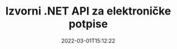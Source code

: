 ---
############################# Static ############################
layout: "product"
date: 2022-03-01T15:12:22
draft: false
#operation: 
#signaturetype: 
#fileformat: 
#productName: Java
lang: hr
#productCode: java
#otherformats: 
#breadcrumb: Put  signature on  for Java
product: "Signature"
product_tag: "signature"
platform: ".NET"
platform_tag: "net"

############################# Head ############################
head_title: ".NET Digital Signature API - elektronički potpis PDF Word Excel slike"
head_description: "C# .NET API za digitalni potpis, biblioteka e-potpisa za elektroničko potpisivanje PDF, Word, Excel proračunskih tablica, PowerPoint, slikovnih i grafičkih formata dokumenata."

############################# Header ############################
title: "Izvorni .NET API za elektroničke potpise"
description: "Dodajte digitalne potpise formatima dokumenata i implementirajte popularne vrste e-potpisa (tekst, slika, QR-kod, crtični kod, pečat i metapodaci) u .NET aplikacijama."
button:
    enable: true

############################# SubMenu ############################
submenu:
    enable: true
    
    left:
        img_alt: "GroupDocs.Signature for .NET"
        image: "https://www.groupdocs.cloud/templates/groupdocs/images/product-logos/groupdocs-signature-net.png"
        product: "GroupDocs.Signature"
        platform: ".NET"

    middle:
        button:
            # button loop
            - link: "#overview"
              text: "Pregled"

            # button loop
            - link: "#features"
              text: "Značajke"

            # button loop
            - link: "#support"
              text: "podrška"

            # button loop
            - link: "https://products.groupdocs.app/signature"
              text: "Demo uživo"

            # button loop
            - link: "https://purchase.groupdocs.com/pricing/signature/net"
              text: "Cijene"

    right:
        link_download: "https://downloads.groupdocs.com/signature"
        link_learn: "https://docs.groupdocs.com/signature/net/"
        link_buy: "https://purchase.groupdocs.com"

############################# Overview ############################
overview:
    enable: true
    content: |
      Koristite GroupDocs.Signature za .NET API za izradu aplikacija u C#, ASP.NET i drugim tehnologijama temeljenim na .NET-u, koje vam omogućuju potpisivanje digitalnih poslovnih dokumenata kao što su PDF, Microsoft Word, Excel proračunske tablice, PowerPoint prezentacije, slike, OpenDocument i druge industrijske standardne formate datoteka bez potrebe za instaliranjem dodatnog softvera. S ovom bibliotekom elektroničkih potpisa jednostavno je raditi, a .NET programeri mogu jednostavno dodati napredne značajke digitalnog potpisa u svoje aplikacije, omogućujući korisnicima sigurno potpisivanje, pretraživanje i provjeru e-potpisa iz popularnih formata dokumenata. Podržava implementaciju različitih vrsta potpisa kao što su tekst, slika, crtični kod, QR kod, polje obrasca, pečat i metapodaci.  

      API za potpis dokumenta omogućuje vam jednostavne i napredne opcije pretraživanja za lociranje potrebnih potpisa na dokumentu u trenu. Opcije za primjenu stila potpisa, upravljanje izgledom i prilagodbu svojstava potpisa kao što su dimenzije, sjena, poravnanje i drugo također su izvedive s ovim značajkama bogatim API-jem za potpisivanje dokumenata.  

      GroupDocs.Signature za .NET može se koristiti u bilo kojem razvojnom okruženju koje podržava .NET platformu. Kompatibilan je sa svim jezicima koji se temelje na .NET-u i podržava popularne operativne sustave (Windows, Linux, MacOS) gdje se mogu instalirati Mono ili .NET okviri (uključujući .NET Core).
    tabs:
      enable: true
      
      ## TAB ONE ##
      tab_one:
        description: |
          Slijedi pregled GroupDocs.Signature za .NET:
      
        left:
          enable: true
          icon: "fab fa-html5"
          title: "Vrste potpisa"
          content: |
            * Potpis teksta
            * Potpis slike
            * Digitalni potpisi
            * Potpis QR koda
            * Potpis crtičnog koda
            * Pečat Potpis
            * Potpis metapodataka
      
      ## TAB TWO ##
      tab_two:
        description: |
          GroupDocs.Signature za .NET podržava pregled svih popularnih [formata datoteka dokumenata](https://docs.groupdocs.com/signature/net/supported-document-formats/). Sa samo nekoliko redaka koda dodajte PDF potpis, Microsoft Office Word, Excel proračunsku tablicu, sliku, HTML, Outlook e-poštu, OneNote, Project i mogućnosti pregledavanja grafike u vašim .NET aplikacijama.

        left:
          enable: true
          table:
            # table loop
            - title: "Microsoft Office"
              content: |
                * **Word:** DOC, DOCX, DOCM, DOT, DOTX, DOTM, RTF, TXT
                * **Excel:** XLS, XLSX, XLSM, XLSB, XLTM, XLT, XLTM, XLTX, XLAM, SXC, SpreadsheetML
                * **PowerPoint:** PPT, PPTX, PPS, PPSX, PPSM, POT, POTM, POTX, PPTM

        right:
          enable: true
          table:
            # table loop
            - title: "Images & Other Formats"
              content: |
                * **Slike**: JPG, BMP, PNG, TIFF, GIF, DCM, WEBP
                * **OpenDocument**: ODT, OTT, OTS, ODS, ODP, OTP, ODG
                * **Jpeg2000**: JP2, JPF, JPX, J2K, J2C, JPM
                * **Metadatoteke**: EMF, WMF, CMX
                * **Prijenosni**: PDF
                * **Skalabilna vektorska grafika**: CDR, SVG
                * **Adobe Photoshop**: PSD
                * **Drugi**: DJVU

      ## TAB THREE ##
      tab_three:
        description: |
          GroupDocs.Signature za .NET podržava sljedeće operativne sustave, okvire i upravitelje paketa:
        
        left:
          enable: true
          table:
            # table loop
            - icon: "fab fa-windows"
              title: "Operacijski sustavi"
              content: |
                * Windows Desktop
                * Windows Server
                * Windows Azure
                * Linux
                * MacOS

            # table loop
            - icon: "fas fa-code"
              title: "Podržani okviri"
              content: |
                * .NET Framework 2.0 or higher
                * Mono Framework 1.2 or higher
                * .NET Standard 2.0
                * .NET Core 2.0
                * .NET Core 2.1

        right:
          enable: true
          table:
            # table loop
            - icon: "fas fa-box"
              title: "Upravitelj paketa"
              content: |
                * NuGet

            # table loop
            - icon: "fas fa-tools"
              title: "Razvojna okruženja"
              content: |
                * Microsoft Visual Studio
                * Xamarin.Android
                * Xamarin.IOS
                * Xamarin.Mac
                * MonoDevelop

############################# Features ############################
features:
    enable: true
    title: "GroupDocs.Signature za .NET značajke"

    feature:
      # feature loop
      - icon: "fas fa-copy"
        content: "Stvaranje, pretraživanje, ažuriranje, skrivanje, provjera i brisanje e-potpisa iz podržanih formata dokumenata"

      # feature loop
      - icon: "fas fa-eye"
        content: "Navedite XML napredne elektroničke potpise (XAdES) za Excel proračunske tablice"

      # feature loop
      - icon: "fas fa-bolt"
        content: "Dohvaćanje slikovnog sadržaja iz dokumenata potpisanih QR kodom, crtičnim kodom i slikovnim potpisima"
      
      # feature loop
      - icon: "fas fa-file-powerpoint"
        content: "Postavite visinu, širinu, margine i poravnanje za potpis teksta ili slike i mjesto na određenoj stranici"

      # feature loop
      - icon: "fas fa-code"
        content: "Pretraživanje, provjera i digitalni potpis PowerPoint prezentacijskih dokumenata"

      # feature loop
      - icon: "fas fa-cloud"
        content: "Potpišite formate dokumenata za obradu teksta izvornim tekstualnim vodenim žigovima"

      # feature loop
      - icon: "fas fa-remove-format"
        content: "Podržava zaobljene kutove za pravokutne vrste potpisa pečata"

      # feature loop
      - icon: "fas fa-comment-slash"
        content: "Primijenite tekstualni ili slikovni potpis na određeni Excel list ili postavite e-potpis na sve listove"

      # feature loop
      - icon: "fas fa-location-arrow"
        content: "Odredite određeni broj retka i stupca za postavljanje teksta ili slikovnog potpisa u Excel list"

      # feature loop
      - icon: "fas fa-border-all"
        content: "Primijenite sjenu na tekstualni potpis u programu Microsoft PowerPoint i postavite njegovu boju, kut i prozirnost"

      # feature loop
      - icon: "fas fa-wrench"
        content: "Konfigurirajte stilove obruba potpisa teksta i opcije fonta za Excel listove"

      # feature loop
      - icon: "fas fa-columns"
        content: "Postavite vrstu potpisa slike, npr. Okrugli ili kvadratni i konfigurirajte margine, boju fonta, rotaciju"

      # feature loop
      - icon: "fas fa-file-word"
        content: "Primijenite digitalne certifikate na dokumente, proračunske tablice i PDF datoteke s linijom potpisa"

      # feature loop
      - icon: "fas fa-envelope"
        content: "Izvršite postavke boja, primijenite prozirnost i rotaciju na tekstualni potpis"

      # feature loop
      - icon: "fas fa-print"
        content: "Postavite opcije svjetline i sivih tonova i odredite uvlačenje potpisa slike na slici"

      # feature loop
      - icon: "fas fa-file-archive"
        content: "Ugradite prilagođene objekte, serijalizirajte, kao i šifrirajte i dekriptirajte vrijednosti potpisa metapodataka PDF dokumenta"

      # feature loop
      - icon: "fas fa-lock"
        content: "Sakrijte, uklonite ili prilagodite izgled digitalnih potpisa iz PDF dokumenata"

      # feature loop
      - icon: "fas fa-file-code"
        content: "Potpišite PDF dokumente digitalnim poljem obrasca i tekstualnim potpisom kao sliku, komentar, naljepnicu ili vodeni žig"
      
      # feature loop
      - icon: "fas fa-fill-drip"
        content: "Stavite tekstualni potpis u polja obrazaca MS Word i PDF dokumenata"

      # feature loop
      - icon: "fas fa-file-excel"
        content: "Navedite proizvoljne stranice dokumenata za obradu potpisa ili proširene provjere e-potpisa za Word datoteke"

      # feature loop
      - icon: "fas fa-heading"
        content: "Spremite potpisanu slikovnu datoteku u drugom formatu i izvezite potpisanu proračunsku tablicu kao sliku ili TIFF s više stranica"

      # feature loop
      - icon: "fas fa-project-diagram"
        content: "Dodijelite, izmijenite i uklonite lozinku za potpisane datoteke i primijenite e-potpis na datoteke zaštićene lozinkom"

      # feature loop
      - icon: "fas fa-cube"
        content: "Radni listovi eSign, PowerPoint slajdovi, Wordovi dokumenti i slike s prilagođenim objektima u metapodacima"

      # feature loop
      - icon: "fab fa-uncharted"
        content: "Postavite prepoznatljive stilove kista kao što su Solid, Texture, Linear Gradient i Radial Gradient"

      # feature loop
      - icon: "fab fa-uncharted"
        content: "Potpišite dokumente tekstom ili podacima prilagođenog šifriranog QR koda"

      # feature loop
      - icon: "fab fa-uncharted"
        content: "Pretraživanje i potpisivanje datoteka s DjVu formatom kao slikovni dokument"

      # feature loop
      - icon: "fab fa-uncharted"
        content: "Izdvojite informacije o dokumentu, npr. broj stranica, putem URL-a datoteke"

      # feature loop
      - icon: "fab fa-uncharted"
        content: "Pretražite, potpišite i potvrdite CorelDraw datoteke kao slikovne dokumente"

      # feature loop
      - icon: "fab fa-uncharted"
        content: "Čuvajte podatke o povijesti obrađenih ili izbrisanih potpisa pohranjenih u metapodacima"

      # feature loop
      - icon: "fab fa-uncharted"
        content: "Dodajte objekt prilagođenih podataka, VCard ili objekt e-pošte u QR-kod i provjerite šifrirani QR-kod u PDF datotekama"

    more_feature:
      # more_feature_loop
      - title: "Jednostavno dodajte digitalne potpise"
        content: |
          GroupDocs.Signature for .NET API omogućuje vam dodavanje različitih vrsta potpisa podržanim formatima datoteka. Vrste potpisa, kao što su tekst, slika, digitalni, pečat, QR-kod, crtični kod i metapodaci mogu se primijeniti pomoću GroupDocs.Signature za .NET. Sljedeći primjer koda pokazuje kako primijeniti tekstualni potpis na PDF dokument:

          ```cs
          using (Signature signature = new Signature("D:\\sample.pdf"))
          {
          TextSignOptions options = new TextSignOptions("John Smith")
          {
          // postavite boju teksta
          ForeColor = Color.Red
          };
          // potpisati dokument u datoteku
          signature.Sign("D:\\signed.pdf", options);
          }
          ```

      # more_feature_loop
      - title: "Podržane vrste potpisa crtičnog koda"
        content: |
          Naš API za manipulaciju potpisom nudi vam značajku za primjenu potpisa crtičnog koda na podržane formate dokumenata. GroupDocs.Signature za .NET podržava različite vrste crtičnih kodova, kao što su Code128, Code39Extended, Code39Standard, EAN14, EAN8, ITF14, UPCA i UPCE. Statički objekt pod nazivom "AllTypes" također je osiguran za podršku svim registriranim vrstama crtičnog koda.

      # more_feature_loop
      - title: "Pretražite potpise i potvrde"
        content: |
          GroupDocs.Signature for .NET API omogućuje vam pretraživanje digitalnih certifikata iz Word dokumenata, Excel proračunskih tablica i PDF datoteka. Također možete dohvatiti sve digitalne certifikate registrirane u sustavu. Potpisi metapodataka također se mogu pretraživati ​​u Word dokumentima, Excel proračunskim tablicama, slikama i PDF datotekama, koristeći GroupDocs.Signature za .NET API.  

          Putem API-ja GroupDocs.Signature za .NET možete pretraživati ​​potpise QR-kodova i crtičnih kodova u bilo kojem dokumentu, prezentaciji, proračunskoj tablici, slici, kao i PDF datoteci te dohvaćati napredak pretraživanja. Također možete pretraživati ​​prilagođeni podatkovni objekt iz dokumenata potpisanih QR-Code Signature.

      # more_feature_loop
      - title: "Napredne opcije pretraživanja za crtični kod"
        content: |
          Možete vrlo jednostavno pretraživati ​​i locirati traženi crtični kod putem API-ja GroupDocs.Signature for.NET, budući da naš API za potpis nudi napredne opcije pretraživanja. Oni vam omogućuju pretraživanje crtičnog koda na određenoj stranici, pretraživanje kroz cijeli dokument, određivanje različitih stranica za pretraživanje (prva, zadnja, parna, neparna), traženje crtičnog koda određene vrste kodiranja, pretraživanje crtičnog koda na temelju određenog tekstualnog niza ili pretraživanje crtičnog koda na temelju niza s opcijom "sadrži".

############################# Support ############################
support:
    enable: true

############################# Solutions ############################
solutions:
    enable: true
    title: "GroupDocs.Signature nudi API-je za pregledavanje dokumenata za druga popularna razvojna okruženja"

    solution:
        # solution loop
        - img_alt: "GroupDocs.Signature for Java"
          image: "https://www.groupdocs.cloud/templates/groupdocs/images/product-logos/groupdocs-signature-java.png"
          product: "GroupDocs.Signature"
          platform: "Java"
          link: "/signature/java/"

############################# Back to top ###############################
back_to_top:
  enable: true
---